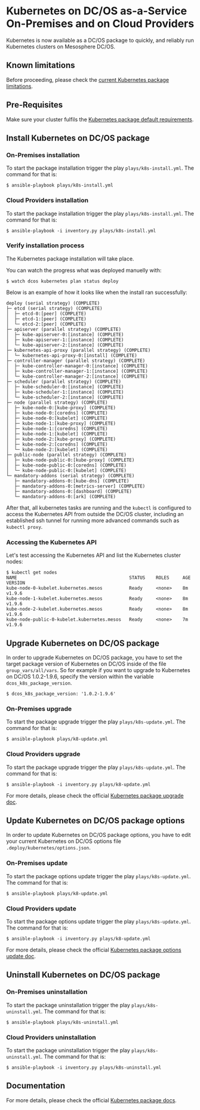 # Kubernetes on DC/OS as-a-Service On-Premises and on Cloud Providers

Kubernetes is now available as a DC/OS package to quickly, and reliably run Kubernetes clusters on Mesosphere DC/OS.

## Known limitations

Before proceeding, please check the [current Kubernetes package limitations](https://docs.mesosphere.com/service-docs/kubernetes/1.0.2-1.9.6/limitations/).

## Pre-Requisites

Make sure your cluster fulfils the [Kubernetes package default requirements](https://docs.mesosphere.com/service-docs/kubernetes/1.0.2-1.9.6/install/#prerequisites/).

## Install Kubernetes on DC/OS package

### On-Premises installation

To start the package installation trigger the play `plays/k8s-install.yml`. The command for that is:

```shell
$ ansible-playbook plays/k8s-install.yml
```

### Cloud Providers installation

To start the package installation trigger the play `plays/k8s-install.yml`. The command for that is:

```shell
$ ansible-playbook -i inventory.py plays/k8s-install.yml
```

### Verify installation process

The Kubernetes package installation will take place.

You can watch the progress what was deployed manuelly with:

```shell
$ watch dcos kubernetes plan status deploy
```

Below is an example of how it looks like when the install ran successfully:

```
deploy (serial strategy) (COMPLETE)
├─ etcd (serial strategy) (COMPLETE)
│  ├─ etcd-0:[peer] (COMPLETE)
│  ├─ etcd-1:[peer] (COMPLETE)
│  └─ etcd-2:[peer] (COMPLETE)
├─ apiserver (parallel strategy) (COMPLETE)
│  ├─ kube-apiserver-0:[instance] (COMPLETE)
│  ├─ kube-apiserver-1:[instance] (COMPLETE)
│  └─ kube-apiserver-2:[instance] (COMPLETE)
├─ kubernetes-api-proxy (parallel strategy) (COMPLETE)
│  └─ kubernetes-api-proxy-0:[install] (COMPLETE)
├─ controller-manager (parallel strategy) (COMPLETE)
│  ├─ kube-controller-manager-0:[instance] (COMPLETE)
│  ├─ kube-controller-manager-1:[instance] (COMPLETE)
│  └─ kube-controller-manager-2:[instance] (COMPLETE)
├─ scheduler (parallel strategy) (COMPLETE)
│  ├─ kube-scheduler-0:[instance] (COMPLETE)
│  ├─ kube-scheduler-1:[instance] (COMPLETE)
│  └─ kube-scheduler-2:[instance] (COMPLETE)
├─ node (parallel strategy) (COMPLETE)
│  ├─ kube-node-0:[kube-proxy] (COMPLETE)
│  ├─ kube-node-0:[coredns] (COMPLETE)
│  ├─ kube-node-0:[kubelet] (COMPLETE)
│  ├─ kube-node-1:[kube-proxy] (COMPLETE)
│  ├─ kube-node-1:[coredns] (COMPLETE)
│  ├─ kube-node-1:[kubelet] (COMPLETE)
│  ├─ kube-node-2:[kube-proxy] (COMPLETE)
│  ├─ kube-node-2:[coredns] (COMPLETE)
│  └─ kube-node-2:[kubelet] (COMPLETE)
├─ public-node (parallel strategy) (COMPLETE)
│  ├─ kube-node-public-0:[kube-proxy] (COMPLETE)
│  ├─ kube-node-public-0:[coredns] (COMPLETE)
│  └─ kube-node-public-0:[kubelet] (COMPLETE)
└─ mandatory-addons (serial strategy) (COMPLETE)
   ├─ mandatory-addons-0:[kube-dns] (COMPLETE)
   ├─ mandatory-addons-0:[metrics-server] (COMPLETE)
   ├─ mandatory-addons-0:[dashboard] (COMPLETE)
   └─ mandatory-addons-0:[ark] (COMPLETE)
```

After that, all kubernetes tasks are running and the `kubectl` is configured to access the Kubernetes API from outside the DC/OS cluster, 
including an established ssh tunnel for running more advanced commands such as `kubectl proxy`.

### Accessing the Kubernetes API

Let's test accessing the Kubernetes API and list the Kubernetes cluster nodes:

```shell
$ kubectl get nodes
NAME                                          STATUS    ROLES     AGE       VERSION
kube-node-0-kubelet.kubernetes.mesos          Ready     <none>    8m        v1.9.6
kube-node-1-kubelet.kubernetes.mesos          Ready     <none>    8m        v1.9.6
kube-node-2-kubelet.kubernetes.mesos          Ready     <none>    8m        v1.9.6
kube-node-public-0-kubelet.kubernetes.mesos   Ready     <none>    7m        v1.9.6
```

## Upgrade Kubernetes on DC/OS package

In order to upgrade Kubernetes on DC/OS package, you have to set the target package version of Kubernetes on DC/OS inside of the file `group_vars/all/vars`. So for example if you want to upgrade to Kubernetes on DC/OS 1.0.2-1.9.6, specify the version within the variable `dcos_k8s_package_version`.

```shell
$ dcos_k8s_package_version: '1.0.2-1.9.6'
```

### On-Premises upgrade

To start the package upgrade trigger the play `plays/k8s-update.yml`. The command for that is:

```shell
$ ansible-playbook plays/k8-update.yml
```

### Cloud Providers upgrade

To start the package upgrade trigger the play `plays/k8s-update.yml`. The command for that is:

```shell
$ ansible-playbook -i inventory.py plays/k8-update.yml
```

For more details, please check the official [Kubernetes package upgrade doc](https://docs.mesosphere.com/services/kubernetes/1.0.2-1.9.6/upgrade/#updating-the-package-version/).

## Update Kubernetes on DC/OS package options

In order to update Kubernetes on DC/OS package options, you have to edit your current Kubernetes on DC/OS options file `.deploy/kubernetes/options.json`.

### On-Premises update

To start the package options update trigger the play `plays/k8s-update.yml`. The command for that is:

```shell
$ ansible-playbook plays/k8-update.yml
```

### Cloud Providers update

To start the package options update trigger the play `plays/k8s-update.yml`. The command for that is:

```shell
$ ansible-playbook -i inventory.py plays/k8-update.yml
```

For more details, please check the official [Kubernetes package options update doc](https://docs.mesosphere.com/services/kubernetes/1.0.2-1.9.6/upgrade/#updating-the-package-options/).

## Uninstall Kubernetes on DC/OS package

### On-Premises uninstallation

To start the package uninstallation trigger the play `plays/k8s-uninstall.yml`. The command for that is:

```shell
$ ansible-playbook plays/k8s-uninstall.yml
```

### Cloud Providers uninstallation

To start the package uninstallation trigger the play `plays/k8s-uninstall.yml`. The command for that is:

```shell
$ ansible-playbook -i inventory.py plays/k8s-uninstall.yml
```

## Documentation

For more details, please check the official [Kubernetes package docs](https://docs.mesosphere.com/service-docs/kubernetes/1.0.2-1.9.6).
